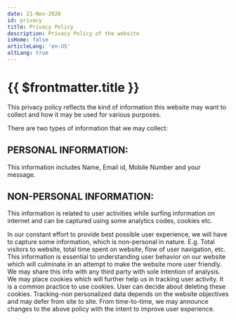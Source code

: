 ```yaml
---
date: 21-Nov-2020
id: privacy
title: Privacy Policy
description: Privacy Policy of the website
isHome: false
articleLang: 'en-US'
altLang: true
---
```


# {{ $frontmatter.title }}

This privacy policy reflects the kind of information this website may want to collect and how it may be used for various purposes.

There are two types of information that we may collect:


## PERSONAL INFORMATION:

This information includes Name, Email id, Mobile Number and your message.

## NON-PERSONAL INFORMATION:

This information is related to user activities while surfing information on internet and can be captured using some analytics codes, cookies etc.

In our constant effort to provide best possible user experience, we will have to capture some information, which is non-personal in nature. E.g. Total visitors to website, total time spent on website, flow of user navigation, etc. This information is essential to understanding user behavior on our website which will culminate in an attempt to make the website more user friendly. We may share this info with any third party with sole intention of analysis. We may place cookies which will further help us in tracking user activity. It is a common practice to use cookies. User can decide about deleting these cookies. Tracking-non personalized data depends on the website objectives and may defer from site to site. From time-to-time, we may announce changes to the above policy with the intent to improve user experience.